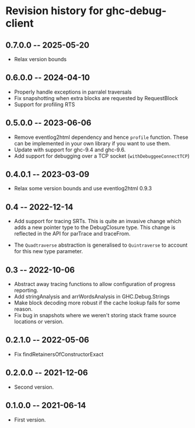 # Revision history for ghc-debug-client

## 0.7.0.0 -- 2025-05-20

* Relax version bounds

## 0.6.0.0 -- 2024-04-10

* Properly handle exceptions in parralel traversals
* Fix snapshotting when extra blocks are requested by RequestBlock
* Support for profiling RTS

## 0.5.0.0 -- 2023-06-06

* Remove eventlog2html dependency and hence `profile` function. These can be
  implemented in your own library if you want to use them.
* Update with support for ghc-9.4 and ghc-9.6.
* Add support for debugging over a TCP socket (`withDebuggeeConnectTCP`)


## 0.4.0.1 -- 2023-03-09

* Relax some version bounds and use eventlog2html 0.9.3

## 0.4 -- 2022-12-14

* Add support for tracing SRTs. This is quite an invasive change which adds a new
  pointer type to the DebugClosure type. This change is reflected in the API for
  parTrace and traceFrom.

* The `Quadtraverse` abstraction is generalised to `Quintraverse` to account for
  this new type parameter.

## 0.3 -- 2022-10-06

* Abstract away tracing functions to allow configuration of progress reporting.
* Add stringAnalysis and arrWordsAnalysis in GHC.Debug.Strings
* Make block decoding more robust if the cache lookup fails for some reason.
* Fix bug in snapshots where we weren't storing stack frame source locations or
  version.

## 0.2.1.0 -- 2022-05-06

* Fix findRetainersOfConstructorExact

## 0.2.0.0 -- 2021-12-06

* Second version.

## 0.1.0.0 -- 2021-06-14

* First version.
